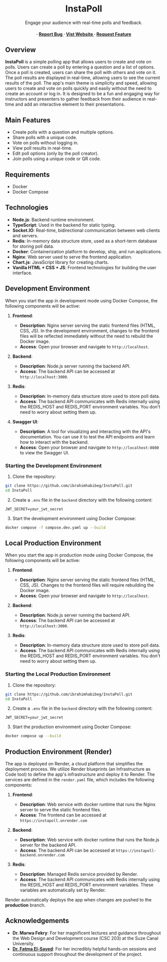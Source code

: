 <div align='center'>

<h1>InstaPoll</h1>
<p>Engage your audience with real-time polls and feedback.</p>

<h4> <span> · </span> <a href="https://github.com/ibrahimhabibeg/InstaPoll/issues"> Report Bug </a> <span> · </span> <a href="https://instapoll.onrender.com"> Vist Website </a>  <span> · </span> <a href="https://github.com/ibrahimhabibeg/InstaPoll/issues"> Request Feature </a> </h4>

</div>

## Overview

**InstaPoll** is a simple polling app that allows users to create and vote on polls. Users can create a poll by entering a question and a list of options. Once a poll is created, users can share the poll with others and vote on it. The poll results are displayed in real-time, allowing users to see the current results of the poll. The app's main theme is simplicity and speed, allowing users to create and vote on polls quickly and easily without the need to create an account or log in. It is designed to be a fun and engaging way for instructors and presenters to gather feedback from their audience in real-time and add an interactive element to their presentations.

## Main Features

- Create polls with a question and multiple options.
- Share polls with a unique code.
- Vote on polls without logging in.
- View poll results in real-time.
- Edit poll options (only by the poll creator).
- Join polls using a unique code or QR code.

## Requirements

- Docker
- Docker Compose

## Technologies

- **Node.js**: Backend runtime environment.
- **TypeScript**: Used in the backend for static typing.
- **Socket.IO**: Real-time, bidirectional communication between web clients and servers.
- **Redis**: In-memory data structure store, used as a short-term database for storing poll data.
- **Docker**: Containerization platform to develop, ship, and run applications.
- **Nginx**: Web server used to serve the frontend application.
- **Chart.js**: JavaScript library for creating charts.
- **Vanilla HTML + CSS + JS**: Frontend technologies for building the user interface.

## Development Environment

When you start the app in development mode using Docker Compose, the following components will be active:

1. **Frontend**:
    - **Description**: Nginx server serving the static frontend files (HTML, CSS, JS). In the development environment, changes to the frontend files will be reflected immediately without the need to rebuild the Docker image.
    - **Access**: Open your browser and navigate to `http://localhost`.

2. **Backend**:
    - **Description**: Node.js server running the backend API.
    - **Access**: The backend API can be accessed at `http://localhost:3000`.

3. **Redis**:
    - **Description**: In-memory data structure store used to store poll data.
    - **Access**: The backend API communicates with Redis internally using the REDIS_HOST and REDIS_PORT environment variables. You don't need to worry about setting them up.

4. **Swagger UI**:
    - **Description**: A tool for visualizing and interacting with the API's documentation. You can use it to test the API endpoints and learn how to interact with the backend.
    - **Access**: Open your browser and navigate to `http://localhost:8080` to view the Swagger UI.

### Starting the Development Environment

1. Clone the repository:

```sh
git clone https://github.com/ibrahimhabibeg/InstaPoll.git
cd InstaPoll
```

2. Create a `.env` file in the `backend` directory with the following content:

```env
JWT_SECRET=your_jwt_secret
```

3. Start the development environment using Docker Compose:

```sh
docker compose -f compose.dev.yaml up --build
```

## Local Production Environment

When you start the app in production mode using Docker Compose, the following components will be active:

1. **Frontend**:
    - **Description**: Nginx server serving the static frontend files (HTML, CSS, JS). Changes to the frontend files will require rebuilding the Docker image.
    - **Access**: Open your browser and navigate to `http://localhost`.

2. **Backend**:
    - **Description**: Node.js server running the backend API.
    - **Access**: The backend API can be accessed at `http://localhost:3000`.

3. **Redis**:
    - **Description**: In-memory data structure store used to store poll data.
    - **Access**: The backend API communicates with Redis internally using the REDIS_HOST and REDIS_PORT environment variables. You don't need to worry about setting them up.

### Starting the Local Production Environment

1. Clone the repository:

```sh
git clone https://github.com/ibrahimhabibeg/InstaPoll.git
cd InstaPoll
```

2. Create a `.env` file in the `backend` directory with the following content:

```env
JWT_SECRET=your_jwt_secret
```

3. Start the production environment using Docker Compose:

```sh
docker compose up --build
```

## Production Environment (Render)

The app is deployed on Render, a cloud platform that simplifies the deployment process. We utilize Render blueprints (an Infrastructure as Code tool) to define the app's infrastructure and deploy it to Render. The services are defined in the `render.yaml` file, which includes the following components:

1. **Frontend**:
    - **Description**: Web service with docker runtime that runs the Nginx server to serve the static frontend files.
    - **Access**: The frontend can be accessed at `https://instapoll.onrender.com`
  
2. **Backend**:
    - **Description**: Web service with docker runtime that runs the Node.js server for the backend API.
    - **Access**: The backend API can be accessed at `https://instapoll-backend.onrender.com`

3. **Redis**:
    - **Description**: Managed Redis service provided by Render.
    - **Access**: The backend API communicates with Redis internally using the REDIS_HOST and REDIS_PORT environment variables. These variables are automatically set by Render.

Render automatically deploys the app when changes are pushed to the **production** branch.

## Acknowledgements

- **Dr. Marwa Fekry**: For her magnificent lectures and guidance throughout the Web Design and Development course (CSC 203) at the Suze Canal University.
- [**Dr. Fatma El-Sayed**](https://www.linkedin.com/in/fatma-elsayed/): For her incredibly helpful hands-on sessions and continuous support throughout the development of the project.
